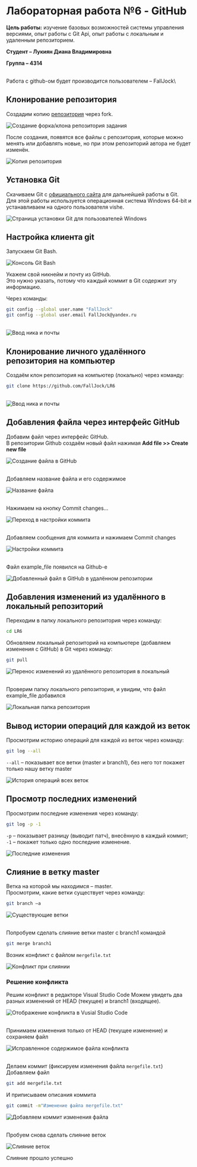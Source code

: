 # Лабораторная работа №6 - GitHub

__Цель работы:__ изучение базовых возможностей системы управления версиями, опыт работы с Git Api, опыт работы с локальным и удаленным репозиторием.

__Студент – Лукиян Диана Владимировна__

__Группа – 4314__

\
Работа с github-ом будет производится пользователем – FallJock\

## Клонирование репозитория
Создадим копию [репозитория](https://github.com/Kurtyanik/LR6) через fork.

![Создание форка/клона репозитория задания](images/lab6_014.png)

После создания, появятся все файлы с репозитория, которые можно менять или добавлять новые, но при этом репозиторий автора не будет изменён.

![Копия репозитория](images/lab6_015.png)

## Установка Git
Скачиваем Git с [официального сайта](https://git-scm.com/) для дальнейшей работы в Git.\
Для этой работы используется операционная система Windows 64-bit и устанавливаем на одного пользователя vishe.

![Cтраница установки Git для пользователей Windows](images/lab6_017.png)

## Настройка клиента git
Запускаем Git Bash.

![Консоль Git Bash](images/lab6_033.png)

Укажем свой никнейм и почту из GitHub. \
Это нужно указать, потому что каждый коммит в Git содержит эту информацию.

Через команды:
```bash
git config --global user.name "FallJock"
git config --global user.email FallJock@yandex.ru
```

\
![Ввод ника и почты](images/lab6_034.png)

## Клонирование личного удалённого репозитория на компьютер
Создаём клон репозитория на компьютер (локально) через команду:
```bash
git clone https://github.com/FallJock/LR6
```

\
![Ввод ника и почты](images/lab6_035.png)

## Добавления файла через интерфейс GitHub


Добавим файл через интерфейс GitHub.\
В репозитории Github создаём новый файл нажимая __Add file >> Create new file__
 
![Создание файла в GitHub](images/lab6_036.png)

\
Добавляем название файла и его содержимое
 
![Название файла](images/lab6_037.png)

\
Нажимаем на кнопку Commit changes…
 
![Переход в настройки коммита](images/lab6_038.png)

\
Добавляем сообщения для коммита и нажимаем Commit changes
 
![Настройки коммита](images/lab6_039.png)

\
Файл example_file появился на Github-е
 
![Добавленный файл в GitHub в удалённом репозитории](images/lab6_040.png)

## Добавления изменений из удалённого в локальный репозиторий
Переходим в папку локального репозитория через команду:
```bash
cd LR6
```
Обновляем локальный репозиторий на компьютере (добавляем изменения с GitHub) в Git через команду:
```bash
git pull
```

![Перенос изменений из удалённого репозитория в локальный](images/lab6_042.png)

\
Проверим папку локального репозитория, и увидим, что файл example_file добавился
 
![Локальная папка репозитория](images/lab6_043.png)

## Вывод истории операций для каждой из веток
Просмотрим историю операций для каждой из веток через команду:
```bash
git log --all
```
`--all` – показывает все ветки (master и branch1), без него тот покажет только нашу ветку master

![История операций всех веток](images/lab6_045.png)
 
## Просмотр последних изменений
Просмотрим последние изменения через команду:
```bash
git log -p -1
```
`-p` – показывает разницу (выводит патч), внесённую в каждый коммит;
`-1` – покажет только одно последние изменение.

![Последние изменения](images/lab6_047.png)

## Слияние в ветку master
Ветка на которой мы находимся – master. \
Просмотрим, какие ветки существует через команду:
```bash
git branch –a
```

![Существующие ветки](images/lab6_049.png)

\
Попробуем сделать слияние ветки master с branch1 командой
```bash
git merge branch1
```
Возник конфликт с файлом `mergefile.txt`

![Конфликт при слиянии](images/lab6_050.png) 

### Решение конфликта
Решим конфликт в редакторе Visual Studio Code
Можем увидеть два разных изменений от HEAD (текущее) и branch1 (входящее).

![Отображение конфликта в Vusial Studio Code](images/lab6_051.png) 

\
Принимаем изменения только от HEAD (текущее изменение) и сохраняем файл
 
![Исправленное содержимое файла конфликта](images/lab6_052.png) 

\
Делаем коммит (фиксируем изменения файла `mergefile.txt`)
Добавляем файл
```bash
git add mergefile.txt
```
И приписываем описания коммита
```bash
git commit -m"Изменение файла mergefile.txt"
```

![Добавляем коммит изменения файла](images/lab6_053.png) 

\
Пробуем снова сделать слияние веток

![Слияние веток](images/lab6_054.png) 
 
Слияние прошло успешно

